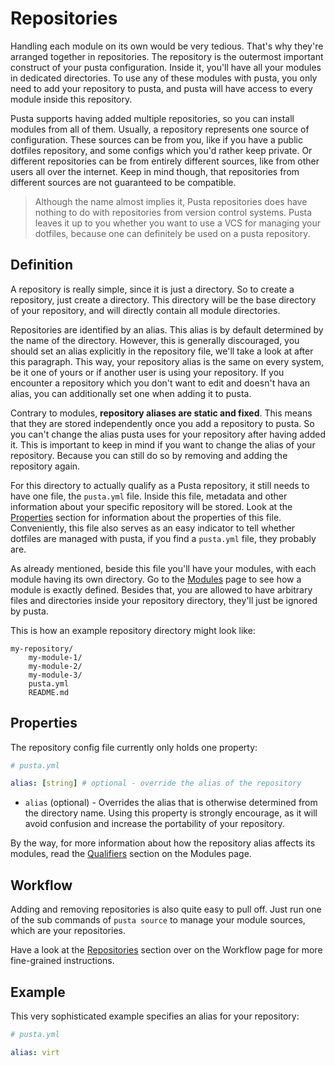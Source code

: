 # Repositories
Handling each module on its own would be very tedious. That's why they're arranged together in repositories. The repository is the outermost important construct of your pusta configuration. Inside it, you'll have all your modules in dedicated directories. To use any of these modules with pusta, you only need to add your repository to pusta, and pusta will have access to every module inside this repository.

Pusta supports having added multiple repositories, so you can install modules from all of them. Usually, a repository represents one source of configuration. These sources can be from you, like if you have a public dotfiles repository, and some configs which you'd rather keep private. Or different repositories can be from entirely different sources, like from other users all over the internet. Keep in mind though, that repositories from different sources are not guaranteed to be compatible.

> Although the name almost implies it, Pusta repositories does have nothing to do with repositories from version control systems. Pusta leaves it up to you whether you want to use a VCS for managing your dotfiles, because one can definitely be used on a pusta repository. 

## Definition
A repository is really simple, since it is just a directory. So to create a repository, just create a directory. This directory will be the base directory of your repository, and will directly contain all module directories.

Repositories are identified by an alias. This alias is by default determined by the name of the directory. However, this is generally discouraged, you should set an alias explicitly in the repository file, we'll take a look at after this paragraph. This way, your repository alias is the same on every system, be it one of yours or if another user is using your repository. If you encounter a repository which you don't want to edit and doesn't hava an alias, you can additionally set one when adding it to pusta. 

Contrary to modules, **repository aliases are static and fixed**. This means that they are stored independently once you add a repository to pusta. So you can't change the alias pusta uses for your repository after having added it. This is important to keep in mind if you want to change the alias of your repository. Because you can still do so by removing and adding the repository again. 

For this directory to actually qualify as a Pusta repository, it still needs to have one file, the `pusta.yml` file. Inside this file, metadata and other information about your specific repository will be stored. Look at the [Properties](#properties) section for information about the properties of this file. Conveniently, this file also serves as an easy indicator to tell whether dotfiles are managed with pusta, if you find a `pusta.yml` file, they probably are.

As already mentioned, beside this file you'll have your modules, with each module having its own directory. Go to the [Modules](module.md) page to see how a module is exactly defined. Besides that, you are allowed to have arbitrary files and directories inside your repository directory, they'll just be ignored by pusta.

This is how an example repository directory might look like:
```
my-repository/
    my-module-1/
    my-module-2/
    my-module-3/
    pusta.yml
    README.md
```
## Properties
The repository config file currently only holds one property:

```yml
# pusta.yml

alias: [string] # optional - override the alias of the repository
```

- `alias` (optional) - Overrides the alias that is otherwise determined from the directory name. Using this property is strongly encourage, as it will avoid confusion and increase the portability of your repository.

By the way, for more information about how the repository alias affects its modules, read the [Qualifiers](module.md#qualifiers) section on the Modules page.

## Workflow
Adding and removing repositories is also quite easy to pull off. Just run one of the sub commands of `pusta source` to manage your module sources, which are your repositories.

Have a look at the [Repositories](../working/workflow.md#repositories) section over on the Workflow page for more fine-grained instructions.

## Example
This very sophisticated example specifies an alias for your repository:
```yml
# pusta.yml

alias: virt
```